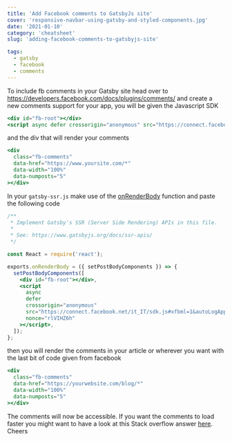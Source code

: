 ```yaml
---
title: 'Add Facebook comments to GatsbyJs site'
cover: 'responsive-navbar-using-gatsby-and-styled-components.jpg'
date: '2021-01-10'
category: 'cheatsheet'
slug: 'adding-facebook-comments-to-gatsbyjs-site'

tags:
  - gatsby
  - facebook
  - comments
---
```


To include fb comments in your Gatsby site head over to https://developers.facebook.com/docs/plugins/comments/ and create a new comments support for your app, you will be given the Javascript SDK

```jsx
<div id="fb-root"></div>
<script async defer crossorigin="anonymous" src="https://connect.facebook.net/en_GB/sdk.js#xfbml=1&version=v9.0&appId=167048748417291&autoLogAppEvents=1" nonce="HQQYs0yA"></script>

```

and the div that will render your comments

```jsx
<div
  class="fb-comments"
  data-href="https://www.yoursite.com/*"
  data-width="100%"
  data-numposts="5"
></div>
```

In your `gatsby-ssr.js` make use of the <a href="https://www.gatsbyjs.com/docs/reference/config-files/gatsby-ssr/#onRenderBody" ref="canonical noopener noreferrer">onRenderBody</a> function and paste the following code

```jsx
/**
 * Implement Gatsby's SSR (Server Side Rendering) APIs in this file.
 *
 * See: https://www.gatsbyjs.org/docs/ssr-apis/
 */

const React = require('react');

exports.onRenderBody = ({ setPostBodyComponents }) => {
  setPostBodyComponents([
    <div id="fb-root"></div>,
    <script
      async
      defer
      crossorigin="anonymous"
      src="https://connect.facebook.net/it_IT/sdk.js#xfbml=1&autoLogAppEvents=1&version=v9.0&appId=*you app id*"
      nonce="rlVIHZ6h"
    ></script>,
  ]);
};
```

then you will render the comments in your article or wherever you want with the last bit of code given from facebook

```jsx
<div
  class="fb-comments"
  data-href="https://yourwebsite.com/blog/*"
  data-width="100%"
  data-numposts="5"
></div>
```

The comments will now be accessible. If you want the comments to load faster you might want to have a look at this Stack overflow answer <a href="https://stackoverflow.com/questions/43019710/facebook-comments-loads-very-slow" rel="canonical noopener noreferrer">here</a>. Cheers
